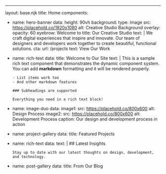 ---
layout: base.njk
title: Home
components:
  - name: hero-banner
    data:
      height: 90vh
      background:
        type: image
        src: https://placehold.co/1920x1080
        alt: Creative Studio Background
      overlay:
        opacity: 60
      eyebrow: Welcome to
      title: Our Creative Studio
      text: |
        We craft digital experiences that inspire and innovate. Our team of designers and developers work together to create beautiful, functional solutions.
      cta:
        url: /projects
        text: View Our Work
  
  - name: rich-text
    data:
      title: Welcome to Our Site
      text: |
        This is a sample rich text component that demonstrates the dynamic component system.
        You can add **markdown** formatting and it will be rendered properly.

        - List items work too
        - And other markdown features
        
        ### Subheadings are supported
        
        Everything you need in a rich text block!
  
  - name: image-duo
    data:
      image1:
        src: https://placehold.co/800x600
        alt: Design Process
      image2:
        src: https://placehold.co/800x600
        alt: Development Process
      caption: Our design and development process in action
  
  - name: project-gallery
    data:
      title: Featured Projects
  
  - name: rich-text
    data:
      text: |
        ## Latest Insights
        
        Stay up to date with our latest thoughts on design, development, and technology.
  
  - name: post-gallery
    data:
      title: From Our Blog